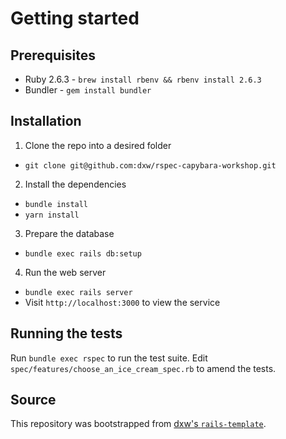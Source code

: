 # Getting started

## Prerequisites

- Ruby 2.6.3 - `brew install rbenv && rbenv install 2.6.3`
- Bundler - `gem install bundler`

## Installation

1. Clone the repo into a desired folder
  - `git clone git@github.com:dxw/rspec-capybara-workshop.git`

2. Install the dependencies
  - `bundle install`
  - `yarn install`

3. Prepare the database
  - `bundle exec rails db:setup`

4. Run the web server
  - `bundle exec rails server`
  - Visit `http://localhost:3000` to view the service

## Running the tests

Run `bundle exec rspec` to run the test suite.
Edit `spec/features/choose_an_ice_cream_spec.rb` to amend the tests.

## Source

This repository was bootstrapped from
[dxw's `rails-template`](https://github.com/dxw/rails-template).
